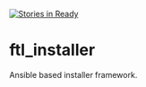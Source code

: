 [![Stories in Ready](https://badge.waffle.io/ftl-toolbox/ftl_installer.png?label=ready&title=Ready)](https://waffle.io/ftl-toolbox/ftl_installer)
# ftl_installer
Ansible based installer framework.
